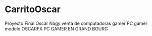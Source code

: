 # CarritoOscar
Proyecto Final Oscar Nagy
venta de computadoras gamer
PC gamer modelo OSCARFX
PC GAMER EN GRAND BOURG
